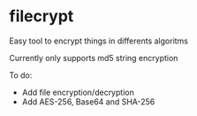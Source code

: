 # filecrypt
Easy tool to encrypt things in differents algoritms

Currently only supports md5 string encryption 

To do:
- Add file encryption/decryption
- Add AES-256, Base64 and SHA-256
